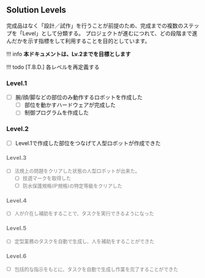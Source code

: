 ## Solution Levels

完成品はなく「設計／試作」を行うことが前提のため、完成までの複数のステップを「Level」として分類する。
プロジェクトが進むにつれて、どの段階まで進んだかを示す指標をして利用することを目的としています。

!!! info
    **本ドキュメントは、Lv.2までを目標とします**

!!! todo
    [T.B.D.] 各レベルを再定義する

### Level.1

* [ ] 腕/顔/脚などの部位のみ動作するロボットを作成した
  * [ ] 部位を動かすハードウェアが完成した
  * [ ] 制御プログラムを作成した

### Level.2

* [ ] Level.1で作成した部位をつなげて人型ロボットが作成できた

<span style="color:gray;font-size:0.9em;">

### Level.3

* [ ] 法規上の問題をクリアした状態の人型ロボットが出来た。
  * [ ] 技適マークを取得した
  * [ ] 防水保護規格(IP規格)の特定等級をクリアした

### Level.4

* [ ] 人が介在し補助をすることで、タスクを実行できるようになった

### Level.5

* [ ] 定型業務のタスクを自動で生成し、人を補助をすることができた

### Level.6

* [ ] 包括的な指示をもとに、タスクを自動で生成し作業を完了することができた

</span>

<!--

The program will be delivered in multiple steps.
Some of these steps have a clearly identified purpose and delivery time frame.

Those identified steps are referred to as 'Level'.
This document only details the business process and functional requirements for the first Lv.1
As the project evolves the document will be update to reflect how each use case shall be addressed in the current Level.

-->


